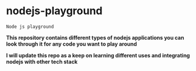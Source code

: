 # nodejs-playground

`Node js playground`


**This repository contains different types of nodejs applications you can look through it for any code you want to play around**

**I will update this repo as a keep on learning different uses and integrating nodejs with other tech stack**
